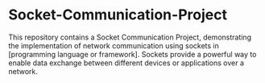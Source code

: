 # Socket-Communication-Project
This repository contains a Socket Communication Project, demonstrating the implementation of network communication using sockets in [programming language or framework]. Sockets provide a powerful way to enable data exchange between different devices or applications over a network.
